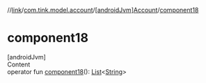 //[link](../../index.md)/[com.tink.model.account](../index.md)/[[androidJvm]Account](index.md)/[component18](component18.md)



# component18  
[androidJvm]  
Content  
operator fun [component18](component18.md)(): [List](https://kotlinlang.org/api/latest/jvm/stdlib/kotlin.collections/-list/index.html)<[String](https://kotlinlang.org/api/latest/jvm/stdlib/kotlin/-string/index.html)>  



